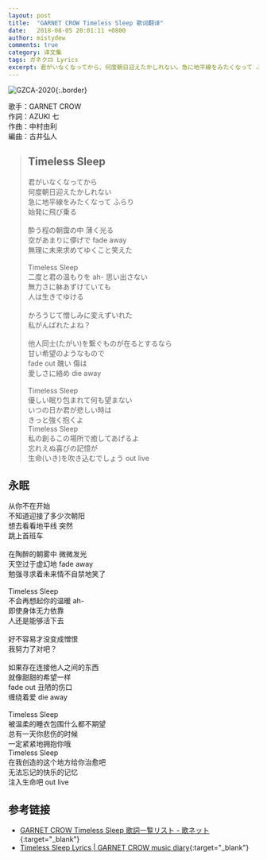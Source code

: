 ```yaml
---
layout: post
title:  "GARNET CROW Timeless Sleep 歌词翻译"
date:   2018-08-05 20:01:11 +0800
author: mistydew
comments: true
category: 译文集
tags: ガネクロ Lyrics
excerpt: 君がいなくなってから、何度朝日迎えたかしれない。急に地平線をみたくなって ふらり、始発に飛び乗る。
---
```

![GZCA-2020](https://crowsub.github.io/assets/images/discography/single/GZCA-2020.jpg){:.border}

歌手：GARNET CROW<br>
作詞：AZUKI 七<br>
作曲：中村由利<br>
編曲：古井弘人

<blockquote class="lyric-original">
  <h2>Timeless Sleep</h2>
  <p>
    君がいなくなってから<br>
    何度朝日迎えたかしれない<br>
    急に地平線をみたくなって ふらり<br>
    始発に飛び乗る<br>
    <br>
    酔う程の朝靄の中 薄く光る<br>
    空があまりに儚げで fade away<br>
    無理に未来求めてゆくこと笑えた<br>
    <br>
    Timeless Sleep<br>
    二度と君の温もりを ah- 思い出さない<br>
    無力さに躰あずけていても<br>
    人は生きてゆける<br>
    <br>
    かろうじて憎しみに変えずいれた<br>
    私がんばれたよね？<br>
    <br>
    他人同士(たがい)を繋ぐものが在るとするなら<br>
    甘い希望のようなもので<br>
    fade out 醜い 傷は<br>
    愛しさに絡め die away<br>
    <br>
    Timeless Sleep<br>
    優しい眠り包まれて何も望まない<br>
    いつの日か君が悲しい時は<br>
    きっと強く抱くよ<br>
    Timeless Sleep<br>
    私の創るこの場所で癒してあげるよ<br>
    忘れえぬ喜びの記憶が<br>
    生命(いき)を吹き込むでしょう out live
  </p>
</blockquote>

<div class="lyric-translation">
  <h2>永眠</h2>
  <p>
    从你不在开始<br>
    不知道迎接了多少次朝阳<br>
    想去看看地平线 突然<br>
    跳上首班车<br>
    <br>
    在陶醉的朝雾中 微微发光<br>
    天空过于虚幻地 fade away<br>
    勉强寻求着未来情不自禁地笑了<br>
    <br>
    Timeless Sleep<br>
    不会再想起你的温暖 ah-<br>
    即使身体无力依靠<br>
    人还是能够活下去<br>
    <br>
    好不容易才没变成憎恨<br>
    我努力了对吧？<br>
    <br>
    如果存在连接他人之间的东西<br>
    就像甜甜的希望一样<br>
    fade out 丑陋的伤口<br>
    缠绕着爱 die away<br>
    <br>
    Timeless Sleep<br>
    被温柔的睡衣包围什么都不期望<br>
    总有一天你悲伤的时候<br>
    一定紧紧地拥抱你哦<br>
    Timeless Sleep<br>
    在我创造的这个地方给你治愈吧<br>
    无法忘记的快乐的记忆<br>
    注入生命吧 out live
  </p>
</div>

## 参考链接

* [GARNET CROW Timeless Sleep 歌詞一覧リスト - 歌ネット](https://www.uta-net.com/song/20123/){:target="_blank"}
* [Timeless Sleep Lyrics \| GARNET CROW music diary](https://crowsub.github.io/lyrics/original/Timeless%20Sleep.html){:target="_blank"}
